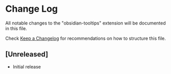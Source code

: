 # Change Log

All notable changes to the "obsidian-tooltips" extension will be documented in this file.

Check [Keep a Changelog](http://keepachangelog.com/) for recommendations on how to structure this file.

## [Unreleased]

- Initial release